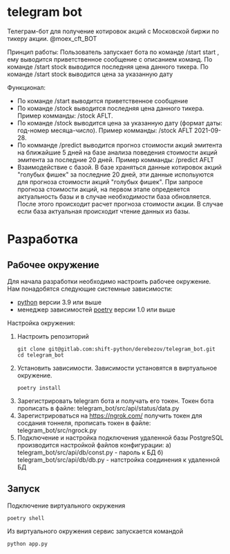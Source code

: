 # telegram bot 

Телеграм-бот для получение котировок акций с Московской биржи по тикеру акции.
@moex_cft_BOT

Принцип работы:
Пользователь запускает бота по команде /start start , ему выводится приветственное сообщение с
описанием команд. По команде /start stock <ticker> выводится последняя цена данного тикера.
По команде /start stock <ticker> <date> выводится цена за указанную дату

Функционал:
- По команде /start выводится приветственное сообщение
- По команде /stock <ticker> выводится последняя цена данного тикера. 
     Пример комманды: /stock AFLT. 
- По команде /stock <ticker> <date> выводится цена за указанную дату 
     (формат даты: год-номер месяца-число). 
      Пример комманды: /stock AFLT 2021-09-28. 
- По комманде /predict <ticker> выводится прогноз стоимости акций эмитента на ближайшие 5 дней
      на базе анализа поведения стоимости акций эмитента за последние 20 дней.
      Пример комманды: /predict AFLT
- Взаимодействие с базой. В базе храняться данные котировок акций "голубых фишек" за последние
20 дней, эти данные испольуются для прогноза стоимости акций "голубых фишек". При запросе
прогноза стоимости акций, на первом этапе опредеяется актуальность базы и в случае 
необходимости база обновляется. После этого происходит расчет прогноза стоимости акции.
В случае если база актуальная происходит чтение данных из базы.

# Разработка

## Рабочее окружение
Для начала разработки необходимо настроить рабочее окружение. Нам понадобятся следующие системные зависимости: 
- [python](https://www.python.org/downloads/) версии 3.9 или выше
- менеджер зависимостей [poetry](https://python-poetry.org/docs/#installation) версии 1.0 или выше

Настройка окружения:
1. Настроить репозиторий
    ```shell script
    git clone git@gitlab.com:shift-python/derebezov/telegram_bot.git
    cd telegram_bot
    ```
2. Установить зависимости. Зависимости установятся в виртуальное окружение.
    ```shell script
    poetry install
    ```
3. Зарегистрировать telegram бота и получать его токен. Токен бота прописать в
   файле: telegram_bot/src/api/status/data.py
4. Зарегистрироваться на https://ngrok.com/ получить токен для сосдания тоннеля,
   прописать токен в файле: telegram_bot/src/ngrock.py
5. Подключение и настройка подключения удаленной базы PostgreSQL производится
   настройкой файлов конфигурации:
   а) telegram_bot/src/api/db/const.py - пароль к БД
   б) telegram_bot/src/api/db/db.py - натстройка соединения к удаленной БД

## Запуск

Подключение виртуального окружения
```shell script
poetry shell
```

Из виртуального окружения сервис запускается командой
```shell script
python app.py
```